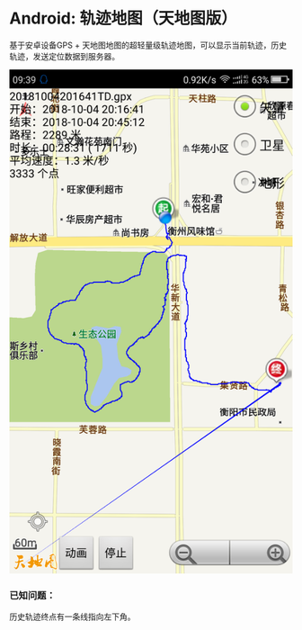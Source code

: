 # Android: 轨迹地图（天地图版）
基于安卓设备GPS + 天地图地图的超轻量级轨迹地图，可以显示当前轨迹，历史轨迹，发送定位数据到服务器。  

![alt](preview.png)
### 已知问题：  
历史轨迹终点有一条线指向左下角。